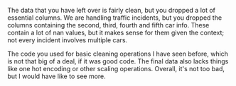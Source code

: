 The data that you have left over is fairly clean, but you dropped a lot of essential columns. We are handling traffic incidents, but you dropped the columns containing the second, third, fourth and fifth car info. 
These contain a lot of nan values, but it makes sense for them given the context; not every incident involves multiple cars.

The code you used for basic cleaning operations I have seen before, which is not that big of a deal, if it was good code. The final data also lacks things like one hot encoding or other scaling operations.
Overall, it's not too bad, but I would have like to see more.

